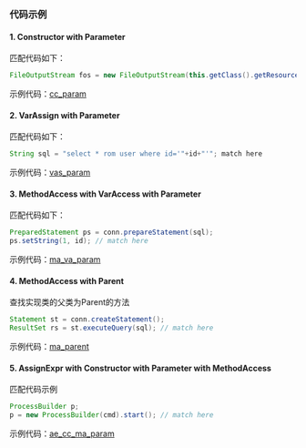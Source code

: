 

### 代码示例

#### **1**. Constructor with  Parameter
匹配代码如下：
``` java
FileOutputStream fos = new FileOutputStream(this.getClass().getResource("").getPath()+ File.separator + "output"+File.separator+ file.getOriginalFilename());
```

示例代码：[cc_param](cc_param.ql)

#### **2**. VarAssign with Parameter

匹配代码如下：
``` java
String sql = "select * rom user where id='"+id+"'"; match here
```

示例代码：[vas_param](vas_param.ql)

#### **3**. MethodAccess with VarAccess with Parameter

匹配代码如下：
``` java
PreparedStatement ps = conn.prepareStatement(sql);
ps.setString(1, id); // match here
```

示例代码：[ma_va_param](ma_va_param.ql)


#### **4**. MethodAccess with Parent
查找实现类的父类为Parent的方法
``` java
Statement st = conn.createStatement();
ResultSet rs = st.executeQuery(sql); // match here 
```

示例代码：[ma_parent](ma_parent.ql)

#### **5**. AssignExpr with Constructor with Parameter with MethodAccess
匹配代码示例
``` java
ProcessBuilder p;
p = new ProcessBuilder(cmd).start(); // match here
```


示例代码：[ae_cc_ma_param](ae_cc_ma_param.ql)

